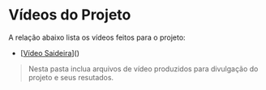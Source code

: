 # Vídeos do Projeto
A relação abaixo lista os vídeos feitos para o projeto:
 - [[Vídeo Saideira]((https://www.youtube.com/watch?v=piLy1VvpeTI))]()

> Nesta pasta inclua arquivos de vídeo produzidos para divulgação do 
> projeto e seus resutados.
